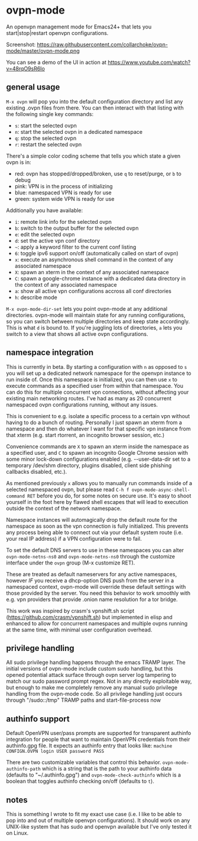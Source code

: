 # ovpn-mode
An openvpn management mode for Emacs24+ that lets you start|stop|restart openvpn configurations.

Screenshot: https://raw.githubusercontent.com/collarchoke/ovpn-mode/master/ovpn-mode.png

You can see a demo of the UI in action at https://www.youtube.com/watch?v=48rqO9sR6Io

## general usage
`M-x ovpn` will pop you into the default configuration directory and list any existing .ovpn files from there. You can then interact with that listing with the following single key commands:

- `s`: start the selected ovpn
- `n`: start the selected ovpn in a dedicated namespace
- `q`: stop the selected ovpn
- `r`: restart the selected ovpn

There's a simple color coding scheme that tells you which state a given ovpn is in:

- red: ovpn has stopped/dropped/broken, use `q` to reset/purge, or `b` to debug
- pink: VPN is in the process of initializing
- blue: namespaced VPN is ready for use
- green: system wide VPN is ready for use

Additionally you have available:

- `i`: remote link info for the selected ovpn
- `b`: switch to the output buffer for the selected ovpn
- `e`: edit the selected ovpn
- `d`: set the active vpn conf directory
- `~`: apply a keyword filter to the current conf listing
- `6`: toggle ipv6 support on/off (automatically called on start of ovpn)
- `x`: execute an asynchronous shell command in the context of any associated namespace
- `X`: spawn an xterm in the context of any associated namespace
- `C`: spawn a google-chrome instance with a dedicated data directory in the context of any associated namespace
- `a`: show all active vpn configurations accross all conf directories
- `h`: describe mode

`M-x ovpn-mode-dir-set` lets you point ovpn-mode at any additional directories. ovpn-mode will maintain state for any running configurations, so you can switch between multiple directories and keep state accordingly. This is what `d` is bound to. If you're juggling lots of directories, `a` lets you switch to a view that shows all active ovpn configurations.

## namespace integration

This is currently in beta. By starting a configuration with `n` as opposed to `s` you will set up a dedicated network namespace for the openvpn instance to run inside of. Once this namespace is initialized, you can then use `x` to execute commands as a specified user from within that namespace. You can do this for multiple concurrent vpn connections, without affecting your existing main networking routes. I've had as many as 20 concurrent namespaced ovpn configurations running, without any issues.

This is convenient to e.g. isolate a specific process to a certain vpn without having to do a bunch of routing. Personally I just spawn an xterm from a namespace and then do whatever I want for that specific vpn instance from that xterm (e.g. start rtorrent, an incognito browser session, etc.)

Convenience commands are `X` to spawn an xterm inside the namespace as a specified user, and `C` to spawn an incognito Google Chrome session with some minor lock-down configurations enabled (e.g. --user-data-dir set to a temporary /dev/shm directory, plugins disabled, client side phishing callbacks disabled, etc.).

As mentioned previously `x` allows you to manually run commands inside of a selected namespaced ovpn, but please read `C-h f ovpn-mode-async-shell-command RET` before you do, for some notes on secure use. It's easy to shoot yourself in the foot here by flawed shell escapes that will lead to execution outside the context of the network namespace.  

Namespace instances will automagically drop the default route for the namespace as soon as the vpn connection is fully initialized. This prevents any process being able to connect out via your default system route (i.e. your real IP address) if a VPN configuration were to fail.

To set the default DNS servers to use in these namespaces you can alter `ovpn-mode-netns-ns0` and `ovpn-mode-netns-ns0` through the customize interface under the `ovpn` group (M-x customize RET).

These are treated as default nameservers for any active namespaces, however _IF_ you receive a dhcp-option DNS push from the server in a namespaced context, ovpn-mode will override these default settings with those provided by the server. You need this behavior to work smoothly with e.g. vpn providers that provide .onion name resolution for a tor bridge. 

This work was inspired by crasm's vpnshift.sh script (https://github.com/crasm/vpnshift.sh) but implemented in elisp and enhanced to allow for concurrent namespaces and multiple ovpns running at the same time, with minimal user configuration overhead.

## privilege handling

All sudo privilege handling happens through the emacs TRAMP layer. The initial versions of ovpn-mode include custom sudo handling, but this opened potential attack surface through ovpn server log tampering to match our sudo password prompt regex. Not in any directly exploitable way, but enough to make me completely remove any manual sudo privilege handling from the ovpn-mode code. So all privilege handling just occurs through "/sudo::/tmp" TRAMP paths and start-file-process now

## authinfo support

Default OpenVPN user/pass prompts are supported for transparent authinfo integration for people that want to maintain OpenVPN credentials from their authinfo.gpg file. It expects an authinfo entry that looks like: `machine CONFIGN.OVPN login USER password PASS`

There are two customizable variables that control this behavior. `ovpn-mode-authinfo-path` which is a string that is the path to your authinfo data (defaults to "~/.authinfo.gpg") and `ovpn-mode-check-authinfo` which is a boolean that toggles authinfo checking on/off (defaults to `t`).

## notes
This is something I wrote to fit my exact use case (i.e. I like to be able to pop into and out of multiple openvpn configurations). It should work on any UNIX-like system that has sudo and openvpn available but I've only tested it on Linux.

